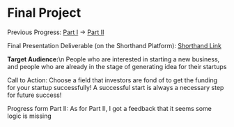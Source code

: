 # Final Project

Previous Progress:
[Part I](/final_project_part1.md) -> [Part II](/final_project_part2.md)

Final Presentation Deliverable (on the Shorthand Platform):
[Shorthand Link](https://carnegiemellon.shorthandstories.com/get-funding-successfully-to-start-a-startup/index.html)

**Target Audience:**\n
People who are interested in starting a new business, and people who are already in the stage of generating idea for their startups

Call to Action:
Choose a field that investors are fond of to get the funding for your startup successfully! A successful start is always a necessary step for future success!

Progress form Part II:
As for Part II, I got a feedback that it seems some logic is missing
